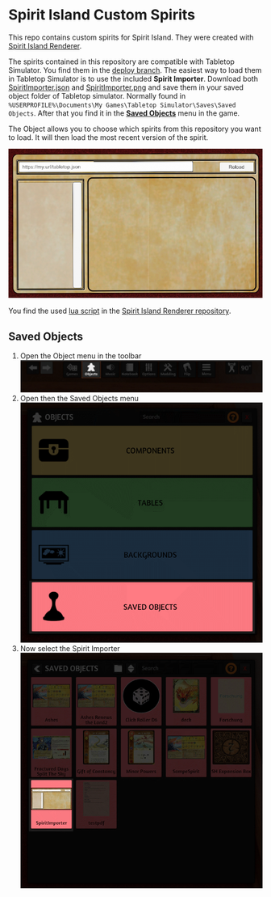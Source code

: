 # Spirit Island Custom Spirits

This repo contains custom spirits for Spirit Island. They were created with [Spirit Island Renderer](https://github.com/LokiMidgard/spirit-island-renderer).

The spirits contained in this repository are compatible with Tabletop Simulator. You find them in the [deploy branch](https://github.com/LokiMidgard/spirit-island-custom-spirits/tree/deploy). The easiest way to load them in Tabletop Simulator is to use the included **Spirit Importer**.
Download both [SpiritImporter.json](https://raw.githubusercontent.com/LokiMidgard/spirit-island-custom-spirits/deploy/SpiritImporter.json) and [SpiritImporter.png](https://raw.githubusercontent.com/LokiMidgard/spirit-island-custom-spirits/deploy/SpiritImporter.png) and save them in your saved object folder of Tabletop simulator. Normally found in `%USERPROFILE%\Documents\My Games\Tabletop Simulator\Saves\Saved Objects`. After that you find it in the [**Saved Objects**](#saved-objects) menu in the game.

The Object allows you to choose which spirits from this repository you want to load. It will then load the most recent version of the spirit.

![Screenshot](https://raw.githubusercontent.com/LokiMidgard/spirit-island-custom-spirits/deploy/SpiritImporter.png)

You find the used [lua script](https://github.com/LokiMidgard/spirit-island-renderer/blob/development/resources/spirit-importer/script.lua) in the [Spirit Island Renderer repository](https://github.com/LokiMidgard/spirit-island-renderer).


## Saved Objects

1. Open the Object menu in the toolbar
   ![Toolbar](docs/Toolbar.png)
1. Open then the Saved Objects menu
   ![Objects menu](docs/AddObjectFrame.png)
1. Now select the Spirit Importer
   ![Saved Objects](docs/savedObjectsWindow.png)